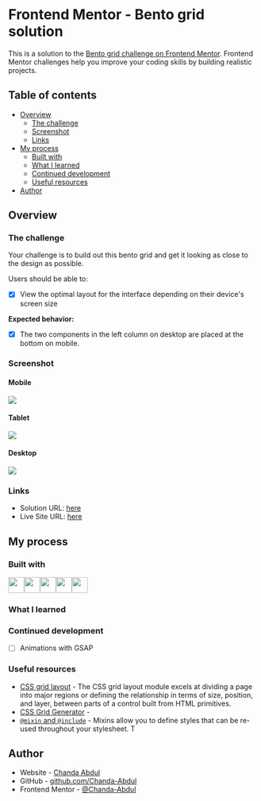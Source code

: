 # Frontend Mentor - Bento grid solution

This is a solution to the [Bento grid challenge on Frontend Mentor](https://www.frontendmentor.io/challenges/bento-grid-RMydElrlOj). Frontend Mentor challenges help you improve your coding skills by building realistic projects. 

## Table of contents

- [Overview](#overview)
  - [The challenge](#the-challenge)
  - [Screenshot](#screenshot)
  - [Links](#links)
- [My process](#my-process)
  - [Built with](#built-with)
  - [What I learned](#what-i-learned)
  - [Continued development](#continued-development)
  - [Useful resources](#useful-resources)
- [Author](#author)

## Overview

### The challenge
Your challenge is to build out this bento grid and get it looking as close to the design as possible.

Users should be able to:
- [x] View the optimal layout for the interface depending on their device's screen size

**Expected behavior:** 
- [x] The two components in the left column on desktop are placed at the bottom on mobile. 

### Screenshot
#### Mobile
![](./public/assets/screens/mobile.png)
#### Tablet
![](./public/assets/screens/tablet.png)
#### Desktop
![](./public/assets/screens/desktop.png)

### Links
- Solution URL: [here](https://github.com/Chanda-Abdul/bento-grid-astro)
- Live Site URL: [here](https://imaginative-raindrop-d60add.netlify.app/) 


## My process

### Built with
<img src='https://github.com/delucis/astro-badge/raw/latest/public/v2/built-with-astro/small.svg' height=32px><img src='https://img.shields.io/badge/JavaScript-323330?style=for-the-badge&logo=javascript&logoColor=F7DF1E' height=32px><img src='https://img.shields.io/badge/CSS3-1572B6?style=for-the-badge&logo=css3&logoColor=white' height=32px><img src='https://img.shields.io/badge/Sass-CC6699?style=for-the-badge&logo=sass&logoColor=white' height=32px><img src='https://img.shields.io/badge/HTML-239120?style=for-the-badge&logo=html5&logoColor=white' height=32px>

### What I learned
### Continued development
- [ ] Animations with GSAP
<!-- To-do GSAP Animations -->

### Useful resources
- [CSS grid layout](https://developer.mozilla.org/en-US/docs/Web/CSS/CSS_grid_layout) - The CSS grid layout module excels at dividing a page into major regions or defining the relationship in terms of size, position, and layer, between parts of a control built from HTML primitives.
- [CSS Grid Generator](https://cssgrid-generator.netlify.app/) - 
- [`@mixin` and `@include`](https://sass-lang.com/documentation/at-rules/mixin/) - Mixins allow you to define styles that can be re-used throughout your stylesheet. T
<!-- 
- [Example resource 1](https://www.example.com) - This helped me for XYZ reason. I really liked this pattern and will use it going forward.
- [Example resource 2](https://www.example.com) - This is an amazing article which helped me finally understand XYZ. I'd recommend it to anyone still learning this concept. -->

## Author

- Website - [Chanda Abdul](https://www.Chandabdul.dev)
- GitHub - [github.com/Chanda-Abdul](https://github.com/Chanda-Abdul)
- Frontend Mentor - [@Chanda-Abdul](https://www.frontendmentor.io/profile/Chanda-Abdul)

